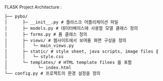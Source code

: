 FLASK Project Architecture :
<pre>
├── pybo/
│      ├─ __init__.py # 플라스크 어플리케이션 파일
│      ├─ models.py # 데이터베이스에 사용할 모델 클래스 정의
│      ├─ forms.py # 폼 클래스 정의
│      ├─ views/ # 웹사이트에서 보여줄 화면 구성을 정의
│      │   └─ main_views.py
│      ├─ static/ # style sheet, java scripts, image files 를 포함
│      │   └─ style.css
│      └─ templates/ # HTML template filees 를 포함
│            └─ index.html
└── config.py # 프로젝트의 환경 설정을 정의
</pre>

